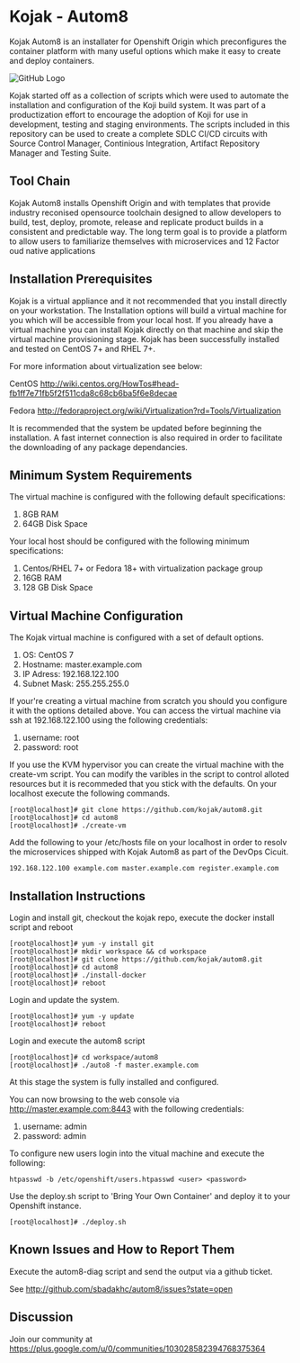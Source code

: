 Kojak - Autom8
=======================

Kojak Autom8 is an installater for Openshift Origin which preconfigures the container platform with many useful options which make it easy to create and deploy containers. 

![GitHub Logo](/slides/00.png)

Kojak started off as a collection of scripts which were used to automate the installation and configuration of the Koji build system. It was part of a productization effort to encourage the adoption of Koji for use in development, testing and staging environments. The scripts included in this repository can be used to create a complete SDLC CI/CD circuits with Source Control Manager, Continious Integration, Artifact Repository Manager and Testing Suite.
 
Tool Chain
----------

Kojak Autom8 installs Openshift Origin and with templates that provide industry reconised opensource toolchain designed to allow developers to build, test, deploy, promote, release and replicate product builds in a consistent and predictable way.  The long term goal is to provide a platform to allow users to familiarize themselves with microservices and 12 Factor oud native applications  

Installation Prerequisites
---------------------------

Kojak is a virtual appliance and it not recommended that you install directly on your workstation. The Installation options will build a virtual machine for you which will be accessible from your local host. If you already have a virtual machine you can install Kojak directly on that machine and skip the virtual machine provisioning stage. Kojak has been successfully installed and tested on CentOS 7+ and RHEL 7+.

For more information about virtualization see below:

CentOS http://wiki.centos.org/HowTos#head-fb1ff7e71fb5f2f511cda8c68cb6ba5f6e8decae 

Fedora http://fedoraproject.org/wiki/Virtualization?rd=Tools/Virtualization

It is recommended that the system be updated before beginning the installation.  A fast internet connection is also required in order to facilitate the downloading of any package dependancies.

Minimum System Requirements
--------------------------- 

The virtual machine is configured with the following default specifications:

1. 8GB RAM
2. 64GB Disk Space

Your local host should be configured with the following minimum specifications:

1. Centos/RHEL 7+ or Fedora 18+ with virtualization package group
2. 16GB RAM
3. 128 GB Disk Space 

Virtual Machine Configuration
-----------------------------

The Kojak virtual machine is configured with a set of default options.

1. OS: CentOS 7
2. Hostname: master.example.com
3. IP Adress: 192.168.122.100
4. Subnet Mask: 255.255.255.0

If your're creating a virtual machine from scratch you should you configure it with the options detailed above. You can access the virtual machine via ssh at 192.168.122.100 using the following credentials:

1. username: root
2. password: root


If you use the KVM hypervisor you can create the virtual machine with the create-vm script. You can modify the varibles in the script to control alloted resources but it is recommeded that you stick with the defaults. On your localhost execute the following commands.
```
[root@localhost]# git clone https://github.com/kojak/autom8.git
[root@localhost]# cd autom8
[root@localhost]# ./create-vm
```
Add the following to your /etc/hosts file on your localhost in order to resolv the microservices shipped with Kojak Autom8 as part of the DevOps Cicuit.
```
192.168.122.100 example.com master.example.com register.example.com
```
Installation Instructions
------------------------

Login and install git, checkout the kojak  repo, execute the docker install script and reboot 
```
[root@localhost]# yum -y install git
[root@localhost]# mkdir workspace && cd workspace
[root@localhost]# git clone https://github.com/kojak/autom8.git
[root@localhost]# cd autom8
[root@localhost]# ./install-docker
[root@localhost]# reboot
```
Login and update the system.
```
[root@localhost]# yum -y update
[root@localhost]# reboot
```

Login and execute the autom8 script
```
[root@localhost]# cd workspace/autom8
[root@localhost]# ./auto8 -f master.example.com
```

At this stage the system is fully installed and configured.  

You can now browsing to the web console via http://master.example.com:8443 with the following credentials:

1. username: admin
2. password: admin

To configure new users login into the vitual machine and execute the following:
```
htpasswd -b /etc/openshift/users.htpasswd <user> <password>
```

Use the deploy.sh script to 'Bring Your Own Container' and deploy it to your Openshift instance.
```
[root@localhost]# ./deploy.sh
```

Known Issues and How to Report Them
-----------------------------------

Execute the autom8-diag script and send the output via a github ticket.

See http://github.com/sbadakhc/autom8/issues?state=open

Discussion
----------

Join our community at https://plus.google.com/u/0/communities/103028582394768375364
